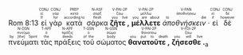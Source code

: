<rt>Rom 8:13</rt> <RUBY><ruby><ruby>εἰ<rt>If</rt></ruby><rt>εἰ</rt></ruby><rt>CONJ</rt></RUBY> <RUBY><ruby><ruby>γὰρ<rt>for</rt></ruby><rt>γάρ</rt></ruby><rt>CONJ</rt></RUBY> <RUBY><ruby><ruby>κατὰ<rt>according to</rt></ruby><rt>κατά</rt></ruby><rt>PREP</rt></RUBY> <RUBY><ruby><ruby>σάρκα<rt>flesh</rt></ruby><rt>σάρξ</rt></ruby><rt>N-ASF</rt></RUBY> <RUBY><ruby><ruby><strong>ζῆτε ,</strong><rt>you live</rt></ruby><rt>ζάω</rt></ruby><rt>V-PAI-2P</rt></RUBY> <RUBY><ruby><ruby><strong>μέλλετε</strong><rt>you are about</rt></ruby><rt>μέλλω</rt></ruby><rt>V-PAI-2P</rt></RUBY> <RUBY><ruby><ruby><em>ἀποθνήσκειν ·</em><rt>to die</rt></ruby><rt>ἀποθνήσκω</rt></ruby><rt>V-PAN</rt></RUBY> <RUBY><ruby><ruby>εἰ<rt>if</rt></ruby><rt>εἰ</rt></ruby><rt>CONJ</rt></RUBY> <RUBY><ruby><ruby>δὲ<rt>however</rt></ruby><rt>δέ</rt></ruby><rt>CONJ</rt></RUBY> <RUBY><ruby><ruby>πνεύματι<rt>by [the] Spirit</rt></ruby><rt>πνεῦμα</rt></ruby><rt>N-DSN</rt></RUBY> <RUBY><ruby><ruby>τὰς<rt>the</rt></ruby><rt>ὁ</rt></ruby><rt>T-APF</rt></RUBY> <RUBY><ruby><ruby>πράξεις<rt>deeds</rt></ruby><rt>πρᾶξις</rt></ruby><rt>N-APF</rt></RUBY> <RUBY><ruby><ruby>τοῦ<rt>of the</rt></ruby><rt>ὁ</rt></ruby><rt>T-GSN</rt></RUBY> <RUBY><ruby><ruby>σώματος<rt>body</rt></ruby><rt>σῶμα</rt></ruby><rt>N-GSN</rt></RUBY> <RUBY><ruby><ruby><strong>θανατοῦτε ,</strong><rt>you put to death</rt></ruby><rt>θανατόω</rt></ruby><rt>V-PAI-2P</rt></RUBY> <RUBY><ruby><ruby><strong>ζήσεσθε .</strong><rt>you will live</rt></ruby><rt>ζάω</rt></ruby><rt>V-FDI-2P</rt></RUBY><sub>a</sub>